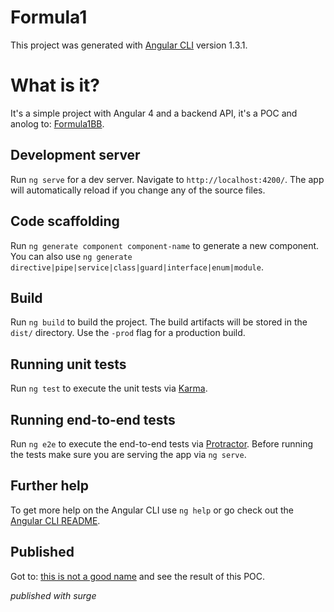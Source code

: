 # Formula1

This project was generated with [Angular CLI](https://github.com/angular/angular-cli) version 1.3.1.

# What is it?

It's a simple project with Angular 4 and a backend API, it's a POC and anolog to: [Formula1BB](http://bboilerplate.herokuapp.com/).

## Development server

Run `ng serve` for a dev server. Navigate to `http://localhost:4200/`. The app will automatically reload if you change any of the source files.

## Code scaffolding

Run `ng generate component component-name` to generate a new component. You can also use `ng generate directive|pipe|service|class|guard|interface|enum|module`.

## Build

Run `ng build` to build the project. The build artifacts will be stored in the `dist/` directory. Use the `-prod` flag for a production build.

## Running unit tests

Run `ng test` to execute the unit tests via [Karma](https://karma-runner.github.io).

## Running end-to-end tests

Run `ng e2e` to execute the end-to-end tests via [Protractor](http://www.protractortest.org/).
Before running the tests make sure you are serving the app via `ng serve`.

## Further help

To get more help on the Angular CLI use `ng help` or go check out the [Angular CLI README](https://github.com/angular/angular-cli/blob/master/README.md).

## Published

Got to: [this is not a good name](http://cute-cows.surge.sh) and see the result of this POC.

_published with surge_
